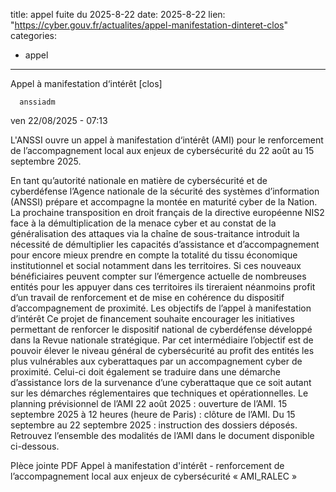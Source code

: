 
title: appel fuite du 2025-8-22
date: 2025-8-22
lien: "https://cyber.gouv.fr/actualites/appel-manifestation-dinteret-clos"
categories:
  - appel
---

Appel à manifestation d‘intérêt  [clos]

            


      anssiadm
ven 22/08/2025 - 07:13

            
L'ANSSI ouvre un appel à manifestation d‘intérêt (AMI) pour le renforcement de l’accompagnement local aux enjeux de cybersécurité
du 22 août au 15 septembre 2025.
  
En tant qu’autorité nationale en matière de cybersécurité et de cyberdéfense
l’Agence nationale de la sécurité des systèmes d’information (ANSSI) prépare et accompagne la montée en maturité cyber de la Nation.
La prochaine transposition en droit français de la directive européenne NIS2
face à la démultiplication de la menace cyber et au constat de la généralisation des attaques via la chaîne de sous-traitance
introduit la nécessité de démultiplier les capacités d’assistance et d’accompagnement pour encore mieux prendre en compte la totalité du tissu économique
institutionnel et social
notamment dans les territoires. Si ces nouveaux bénéficiaires peuvent compter sur l’émergence actuelle de nombreuses entités pour les appuyer dans ces territoires
ils tireraient néanmoins profit d’un travail de renforcement et de mise en cohérence du dispositif d’accompagnement de proximité.
Les objectifs de l’appel à manifestation d’intérêt
Ce projet de financement souhaite encourager les initiatives permettant de renforcer le dispositif national de cyberdéfense développé dans la Revue nationale stratégique. Par cet intermédiaire
l’objectif est de pouvoir élever le niveau général de cybersécurité au profit des entités les plus vulnérables aux cyberattaques par un accompagnement cyber de proximité. Celui-ci doit également se traduire dans une démarche d’assistance lors de la survenance d’une cyberattaque que ce soit autant sur les démarches réglementaires que techniques et opérationnelles.
Le planning prévisionnel de l’AMI
22 août 2025 : ouverture de l’AMI.
15 septembre 2025 à 12 heures (heure de Paris) : clôture de l’AMI.
Du 15 septembre au 22 septembre 2025 : instruction des dossiers déposés.
Retrouvez l’ensemble des modalités de l’AMI dans le document disponible ci-dessous.
  
PIèce jointe
PDF
Appel à manifestation d'intérêt - renforcement de l’accompagnement local aux enjeux de cybersécurité « AMI_RALEC »

